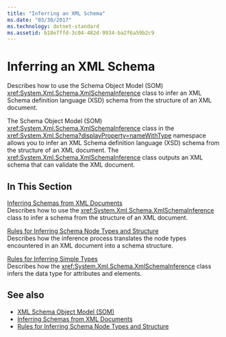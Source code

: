 ```yaml
---
title: "Inferring an XML Schema"
ms.date: "03/30/2017"
ms.technology: dotnet-standard
ms.assetid: b18e7ffd-3c04-482d-9934-ba2f6a59b2c9
---
```

# Inferring an XML Schema
Describes how to use the Schema Object Model (SOM) <xref:System.Xml.Schema.XmlSchemaInference> class to infer an XML Schema definition language (XSD) schema from the structure of an XML document.  
  
 The Schema Object Model (SOM) <xref:System.Xml.Schema.XmlSchemaInference> class in the <xref:System.Xml.Schema?displayProperty=nameWithType> namespace allows you to infer an XML Schema definition language (XSD) schema from the structure of an XML document. The <xref:System.Xml.Schema.XmlSchemaInference> class outputs an XML schema that can validate the XML document.  
  
## In This Section  
 [Inferring Schemas from XML Documents](../../../../docs/standard/data/xml/inferring-schemas-from-xml-documents.md)  
 Describes how to use the <xref:System.Xml.Schema.XmlSchemaInference> class to infer a schema from the structure of an XML document.  
  
 [Rules for Inferring Schema Node Types and Structure](../../../../docs/standard/data/xml/rules-for-inferring-schema-node-types-and-structure.md)  
 Describes how the inference process translates the node types encountered in an XML document into a schema structure.  
  
 [Rules for Inferring Simple Types](../../../../docs/standard/data/xml/rules-for-inferring-simple-types.md)  
 Describes how the <xref:System.Xml.Schema.XmlSchemaInference> class infers the data type for attributes and elements.  
  
## See also

- [XML Schema Object Model (SOM)](../../../../docs/standard/data/xml/xml-schema-object-model-som.md)
- [Inferring Schemas from XML Documents](../../../../docs/standard/data/xml/inferring-schemas-from-xml-documents.md)
- [Rules for Inferring Schema Node Types and Structure](../../../../docs/standard/data/xml/rules-for-inferring-schema-node-types-and-structure.md)
